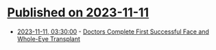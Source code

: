 # [Published on 2023-11-11](index.md)

* [2023-11-11, 03:30:00](https://science.slashdot.org/story/23/11/10/235229/doctors-complete-first-successful-face-and-whole-eye-transplant?utm_source=rss1.0mainlinkanon&utm_medium=feed) - [Doctors Complete First Successful Face and Whole-Eye Transplant](https://science.slashdot.org/story/23/11/10/235229/doctors-complete-first-successful-face-and-whole-eye-transplant?utm_source=rss1.0mainlinkanon&utm_medium=feed)

